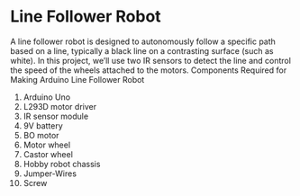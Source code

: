 # Line Follower Robot

A line follower robot is designed to autonomously follow a specific path based on a line, typically a black line on a contrasting surface (such as white). In this project, we’ll use two IR sensors to detect the line and control the speed of the wheels attached to the motors.
Components Required for Making Arduino Line Follower Robot
1. Arduino Uno
2. L293D motor driver
3. IR sensor module
4. 9V battery
5. BO motor
6. Motor wheel
7. Castor wheel
8. Hobby robot chassis
9. Jumper-Wires
10. Screw
